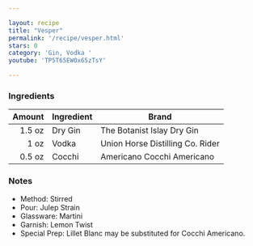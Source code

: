 ```yaml
---

layout: recipe
title: "Vesper"
permalink: '/recipe/vesper.html'
stars: 0
category: 'Gin, Vodka '
youtube: 'TP5T65EWOx65zTsY'

---
```


### Ingredients

|  Amount  | Ingredient               | Brand                       |
| -----: | ------- | -------------------------------- |
| 1.5 oz | Dry Gin | The Botanist Islay Dry Gin       |
|   1 oz | Vodka   | Union Horse Distilling Co. Rider |
| 0.5 oz | Cocchi  | Americano Cocchi Americano       |

### Notes

- Method: Stirred
- Pour: Julep Strain
- Glassware: Martini
- Garnish: Lemon Twist
- Special Prep: Lillet Blanc may be substituted for Cocchi Americano.

